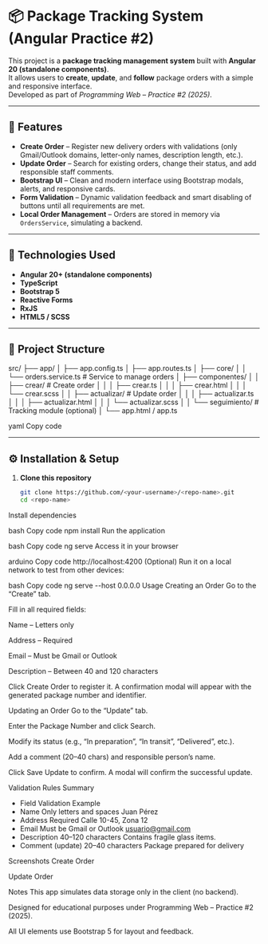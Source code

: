 # 📦 Package Tracking System (Angular Practice #2)

This project is a **package tracking management system** built with **Angular 20 (standalone components)**.  
It allows users to **create**, **update**, and **follow** package orders with a simple and responsive interface.  
Developed as part of *Programming Web – Practice #2 (2025)*.

---

## 🚀 Features

- **Create Order** – Register new delivery orders with validations (only Gmail/Outlook domains, letter-only names, description length, etc.).
- **Update Order** – Search for existing orders, change their status, and add responsible staff comments.
- **Bootstrap UI** – Clean and modern interface using Bootstrap modals, alerts, and responsive cards.
- **Form Validation** – Dynamic validation feedback and smart disabling of buttons until all requirements are met.
- **Local Order Management** – Orders are stored in memory via `OrdersService`, simulating a backend.

---

## 🧩 Technologies Used

- **Angular 20+ (standalone components)**
- **TypeScript**
- **Bootstrap 5**
- **Reactive Forms**
- **RxJS**
- **HTML5 / SCSS**

---

## 📁 Project Structure

src/
├── app/
│ ├── app.config.ts
│ ├── app.routes.ts
│ ├── core/
│ │ └── orders.service.ts # Service to manage orders
│ ├── componentes/
│ │ ├── crear/ # Create order
│ │ │ ├── crear.ts
│ │ │ ├── crear.html
│ │ │ └── crear.scss
│ │ ├── actualizar/ # Update order
│ │ │ ├── actualizar.ts
│ │ │ ├── actualizar.html
│ │ │ └── actualizar.scss
│ │ └── seguimiento/ # Tracking module (optional)
│ └── app.html / app.ts

yaml
Copy code

---

## ⚙️ Installation & Setup

1. **Clone this repository**

   ```bash
   git clone https://github.com/<your-username>/<repo-name>.git
   cd <repo-name>
Install dependencies

bash
Copy code
npm install
Run the application

bash
Copy code
ng serve
Access it in your browser

arduino
Copy code
http://localhost:4200
(Optional) Run it on a local network to test from other devices:

bash
Copy code
ng serve --host 0.0.0.0
Usage
Creating an Order
Go to the “Create” tab.

Fill in all required fields:

Name – Letters only

Address – Required

Email – Must be Gmail or Outlook

Description – Between 40 and 120 characters

Click Create Order to register it.
A confirmation modal will appear with the generated package number and identifier.

Updating an Order
Go to the “Update” tab.

Enter the Package Number and click Search.

Modify its status (e.g., “In preparation”, “In transit”, “Delivered”, etc.).

Add a comment (20–40 chars) and responsible person’s name.

Click Save Update to confirm.
A modal will confirm the successful update.

Validation Rules Summary
- Field	Validation	Example
- Name	Only letters and spaces	Juan Pérez
- Address	Required	Calle 10-45, Zona 12
- Email	Must be Gmail or Outlook	usuario@gmail.com
- Description	40–120 characters	Contains fragile glass items.
- Comment (update) 20–40 characters	Package prepared for delivery

Screenshots
Create Order

Update Order

Notes
This app simulates data storage only in the client (no backend).

Designed for educational purposes under Programming Web – Practice #2 (2025).

All UI elements use Bootstrap 5 for layout and feedback.
